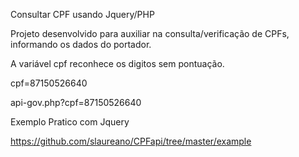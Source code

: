 Consultar CPF usando Jquery/PHP

Projeto desenvolvido para auxiliar na consulta/verificação de CPFs, informando os dados do portador.

A variável cpf reconhece os digitos sem pontuação.

cpf=87150526640

api-gov.php?cpf=87150526640


Exemplo Pratico com Jquery

https://github.com/slaureano/CPFapi/tree/master/example
